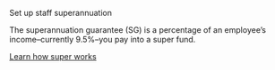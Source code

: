 <p class="task-heading">Set up staff superannuation</p>

The superannuation guarantee (SG) is a percentage of an employee’s income&ndash;currently 9.5%&ndash;you pay into a super fund.

[Learn how super works](#)
